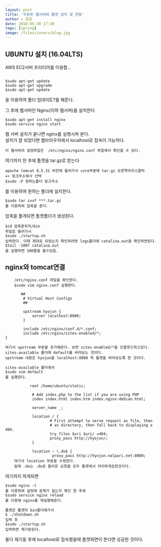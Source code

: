 ```yaml
---
layout: post
title: '우분투 웹서버와 톰캣 설치 및 연동'
author : 효준
date: 2018-05-30 17:30
tags: [spring]
image: /files/covers/blog.jpg
---
```


## UBUNTU 설치 (16.04LTS)

AWS EC2서버 프리티어를 이용함...

```

$sudo apt-get update
$sudo apt-get upgrade
$sudo apt-get update

```

을 이용하여 폴더 업데이트?를 해준다.

그 후에 웹서버인 Nginx(이하 웹서버)를 설치한다

```
$sudo apt-get install nginx
$sudo service nginx start
```

웹 서버 설치가 끝나면 nginx를 실행시켜 본다.<br>
설치가 잘 되었다면 웹브라우저에서 localhost로 접속이 가능하다.

```
이 웹서버의 설정파일은  /etc/nginx/nginx.conf 파일에서 확인할 수 있다.
```

여기까지 한 후에 톰캣을 tar.gz로 받는다

```
apache tomcat 8.5.31 버전에 들어가서 core부분에 tar.gz 오른쪽마우스클릭
=> 링크주소복사 선택
$sudo -P 원하는폴더 링크주소
```

를 이용하여 원하는 폴더에 설치한다.

```
$sudo tar zxvf ***.tar.gz
를 이용하여 압축을 푼다.
```

압축을 풀게되면 톰캣폴더가 생성된다.

```
$cd 압축푼위치/bin
파일로 들어가서
$sudo ./startup.sh
입력한다. 이때 제대로 되었는지 확인하려면 logs폴더에 catalina.out을 확인하면된다.
$tail -100f catalina.out
을 실행하면 100줄을 볼수있음.
```



## nginx와 tomcat연결

```
    /etc/nginx.conf 파일을 확인한다.
    $sudo vim nginx.conf 실행한다.
```

```
       ##
        # Virtual Host Configs
        ##

        upstream hyojun {
            server localhost:8080;
        }

        include /etc/nginx/conf.d/*.conf;
        include /etc/nginx/sites-enabled/*;
}

여기서 upstream 부분을 추가해준다. 보면 sites-enabled/*을 인클루드하고있다.
sites-available 폴더에 default를 바라보는 것이다.
upstream 내용은 hyojun을 localhost:8080 즉 톰캣을 바라보도록 한 것이다.
```

```
sites-available 폴더에서
$sudo vim default
를 실행한다.
```

```
           root /home/ubuntu/static;

            # Add index.php to the list if you are using PHP
            index index.html index.htm index.nginx-debian.html;

            server_name _;

            location / {
                    # First attempt to serve request as file, then
                    # as directory, then fall back to displaying a 404.
                    try_files $uri $uri/ =404;
                    proxy_pass http://hyojun/;
            }

            location ~ \.do$ {
                     proxy_pass http://hyojun.nalpari.net:8080;
    여기서 location 부분을 수정한다.
    밑에 .do는 .do로 들어온 요청을 모두 톰캣에서 처리하게끔한것이다.

```

여기까지 하게되면

```
$sudo nginx -t
를 이용하여 설정에 문제가 없는지 확인 한 후에
$sudo service nginx reload
를 이용해 nginx를 재실행해준다.

톰캣은 톰캣의 bin폴더에가서
$ ./shutdown.sh
입력 후
$sudo ./startup.sh
입력하면 재기동된다.
```

둘다 재기동 후에 localhost로 접속했을때 톰캣화면이 뜬다면 성공한 것이다.


